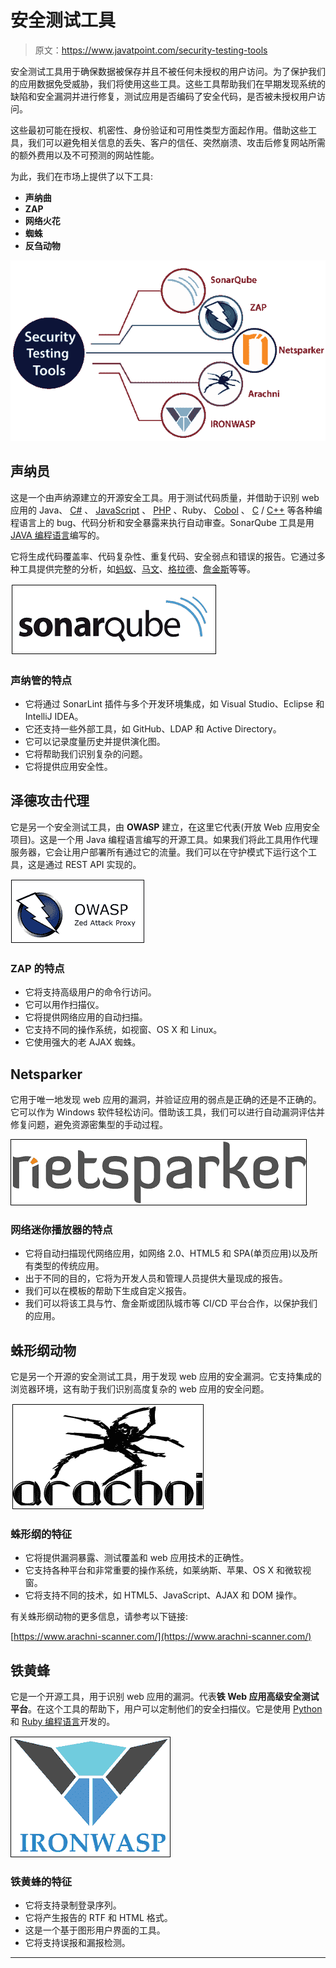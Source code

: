 # 安全测试工具

> 原文：<https://www.javatpoint.com/security-testing-tools>

安全测试工具用于确保数据被保存并且不被任何未授权的用户访问。为了保护我们的应用数据免受威胁，我们将使用这些工具。这些工具帮助我们在早期发现系统的缺陷和安全漏洞并进行修复，测试应用是否编码了安全代码，是否被未授权用户访问。

这些最初可能在授权、机密性、身份验证和可用性类型方面起作用。借助这些工具，我们可以避免相关信息的丢失、客户的信任、突然崩溃、攻击后修复网站所需的额外费用以及不可预测的网站性能。

为此，我们在市场上提供了以下工具:

*   **声纳曲**
*   **ZAP**
*   **网络火花**
*   **蜘蛛**
*   **反刍动物**

![Security testing tools](img/a94bf9edf55f669ff89997bff902c0ad.png)

## 声纳员

这是一个由声纳源建立的开源安全工具。用于测试代码质量，并借助于识别 web 应用的 Java、 [C#](https://www.javatpoint.com/c-sharp-tutorial) 、 [JavaScript](https://www.javatpoint.com/javascript-tutorial) 、 [PHP](https://www.javatpoint.com/php-tutorial) 、Ruby、 [Cobol](https://www.javatpoint.com/cobol) 、 [C](https://www.javatpoint.com/c-programming-language-tutorial) / [C++](https://www.javatpoint.com/cpp-tutorial) 等各种编程语言上的 bug、代码分析和安全暴露来执行自动审查。SonarQube 工具是用 [JAVA 编程语言](https://www.javatpoint.com/java-tutorial)编写的。

它将生成代码覆盖率、代码复杂性、重复代码、安全弱点和错误的报告。它通过多种工具提供完整的分析，如[蚂蚁](https://www.javatpoint.com/apache-ant-tutorial)、[马文](https://www.javatpoint.com/maven-tutorial)、[格拉德](https://www.javatpoint.com/gradle)、[詹金斯](https://www.javatpoint.com/jenkins)等等。

![Security testing tools](img/87c75f68fea2f19213a976a29951568b.png)

### 声纳管的特点

*   它将通过 SonarLint 插件与多个开发环境集成，如 Visual Studio、Eclipse 和 IntelliJ IDEA。
*   它还支持一些外部工具，如 GitHub、LDAP 和 Active Directory。
*   它可以记录度量历史并提供演化图。
*   它将帮助我们识别复杂的问题。
*   它将提供应用安全性。

## 泽德攻击代理

它是另一个安全测试工具，由 **OWASP** 建立，在这里它代表(开放 Web 应用安全项目)。这是一个用 Java 编程语言编写的开源工具。如果我们将此工具用作代理服务器，它会让用户部署所有通过它的流量。我们可以在守护模式下运行这个工具，这是通过 REST API 实现的。

![Security testing tools](img/47c4852ced2b96ecc5cdd321c568ba9c.png)

### ZAP 的特点

*   它将支持高级用户的命令行访问。
*   它可以用作扫描仪。
*   它将提供网络应用的自动扫描。
*   它支持不同的操作系统，如视窗、OS X 和 Linux。
*   它使用强大的老 AJAX 蜘蛛。

## Netsparker

它用于唯一地发现 web 应用的漏洞，并验证应用的弱点是正确的还是不正确的。它可以作为 Windows 软件轻松访问。借助该工具，我们可以进行自动漏洞评估并修复问题，避免资源密集型的手动过程。

![Security testing tools](img/d4e6d9fd01a0c76c354a1f7c712fb789.png)

### 网络迷你播放器的特点

*   它将自动扫描现代网络应用，如网络 2.0、HTML5 和 SPA(单页应用)以及所有类型的传统应用。
*   出于不同的目的，它将为开发人员和管理人员提供大量现成的报告。
*   我们可以在模板的帮助下生成自定义报告。
*   我们可以将该工具与竹、詹金斯或团队城市等 CI/CD 平台合作，以保护我们的应用。

## 蛛形纲动物

它是另一个开源的安全测试工具，用于发现 web 应用的安全漏洞。它支持集成的浏览器环境，这有助于我们识别高度复杂的 web 应用的安全问题。

![Security testing tools](img/4a0814bd47dbc12367f44cb2806f70b4.png)

### 蛛形纲的特征

*   它将提供漏洞暴露、测试覆盖和 web 应用技术的正确性。
*   它支持各种平台和非常重要的操作系统，如莱纳斯、苹果、OS X 和微软视窗。
*   它将支持不同的技术，如 HTML5、JavaScript、AJAX 和 DOM 操作。

有关蛛形纲动物的更多信息，请参考以下链接:

[https://www.arachni-scanner.com/](https://www.arachni-scanner.com/)

## 铁黄蜂

它是一个开源工具，用于识别 web 应用的漏洞。代表**铁 Web 应用高级安全测试平台**。在这个工具的帮助下，用户可以定制他们的安全扫描仪。它是使用 [Python](https://www.javatpoint.com/python-tutorial) 和 [Ruby 编程语言](https://www.javatpoint.com/ruby-tutorial)开发的。

![Security testing tools](img/18f000c20905dad5a968449e2fdf3ada.png)

### 铁黄蜂的特征

*   它将支持录制登录序列。
*   它将产生报告的 RTF 和 HTML 格式。
*   这是一个基于图形用户界面的工具。
*   它将支持误报和漏报检测。

* * *